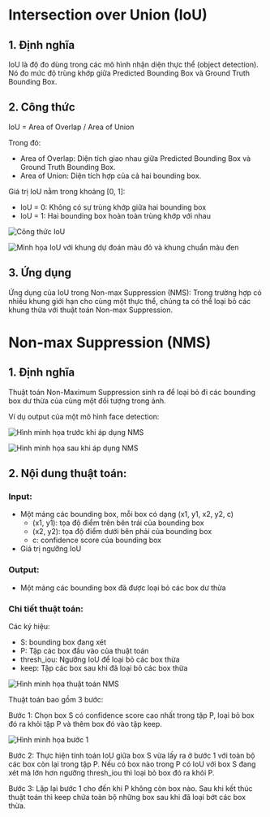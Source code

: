 ﻿# Intersection over Union (IoU)

## 1. Định nghĩa
IoU là độ đo dùng trong các mô hình nhận diện thực thể (object detection). Nó đo mức độ trùng khớp giữa Predicted Bounding Box và Ground Truth Bounding Box.

## 2. Công thức

IoU = Area of Overlap / Area of Union

Trong đó:
- Area of Overlap: Diện tích giao nhau giữa Predicted Bounding Box và Ground Truth Bounding Box.
- Area of Union: Diện tích hợp của cả hai bounding box.

Giá trị IoU nằm trong khoảng [0, 1]:
- IoU = 0: Không có sự trùng khớp giữa hai bounding box
- IoU = 1: Hai bounding box hoàn toàn trùng khớp với nhau

![Công thức IoU](../Image/IoU2.jpg)

![Minh họa IoU với khung dự đoán màu đỏ và khung chuẩn màu đen](../Image/IoU1.jpg)

## 3. Ứng dụng
Ứng dụng của IoU trong Non-max Suppression (NMS): Trong trường hợp có nhiều khung giới hạn cho cùng một thực thể, chúng ta có thể loại bỏ các khung thừa với thuật toán Non-max Suppression.

# Non-max Suppression (NMS)

## 1. Định nghĩa
Thuật toán Non-Maximum Suppression sinh ra để loại bỏ đi các bounding box dư thừa của cùng một đối tượng trong ảnh.

Ví dụ output của một mô hình face detection:

![Hình minh họa trước khi áp dụng NMS](../Image/before.png)

![Hình minh họa sau khi áp dụng NMS](../Image/after.png)

## 2. Nội dung thuật toán:

### Input:
- Một mảng các bounding box, mỗi box có dạng (x1, y1, x2, y2, c)
  - (x1, y1): tọa độ điểm trên bên trái của bounding box
  - (x2, y2): tọa độ điểm dưới bên phải của bounding box
  - c: confidence score của bounding box
- Giá trị ngưỡng IoU

### Output:
- Một mảng các bounding box đã được loại bỏ các box dư thừa

### Chi tiết thuật toán:
Các ký hiệu:
- S: bounding box đang xét
- P: Tập các box đầu vào của thuật toán
- thresh_iou: Ngưỡng IoU để loại bỏ các box thừa
- keep: Tập các box sau khi đã loại bỏ các box thừa

![Hình minh họa thuật toán NMS](../Image/nms1.jpg)

Thuật toán bao gồm 3 bước:

Bước 1: Chọn box S có confidence score cao nhất trong tập P, loại bỏ box đó ra khỏi tập P và thêm box đó vào tập keep.

![Hình minh họa bước 1](../Image/nms2.jpg)

Bước 2: Thực hiện tính toán IoU giữa box S vừa lấy ra ở bước 1 với toàn bộ các box còn lại trong tập P. Nếu có box nào trong P có IoU với box S đang xét mà lớn hơn ngưỡng thresh_iou thì loại bỏ box đó ra khỏi P.

Bước 3: Lặp lại bước 1 cho đến khi P không còn box nào. Sau khi kết thúc thuật toán thì keep chứa toàn bộ những box sau khi đã loại bớt các box thừa.